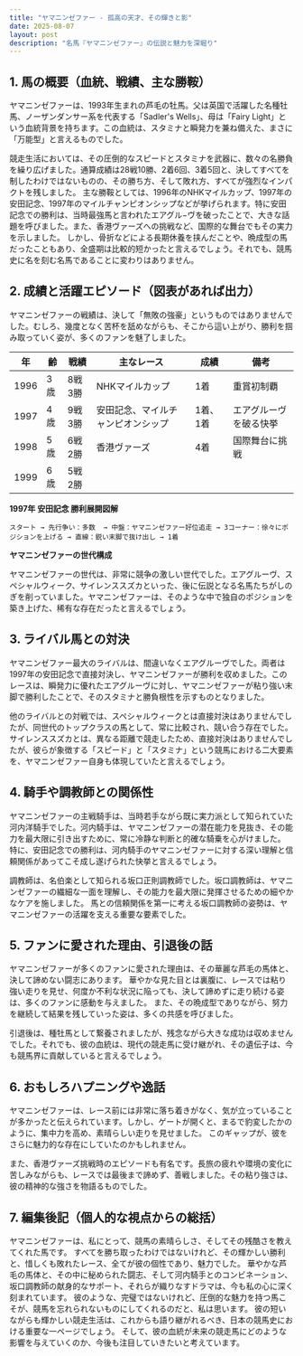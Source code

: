```yaml
---
title: "ヤマニンゼファー - 孤高の天才、その輝きと影"
date: 2025-08-07
layout: post
description: "名馬『ヤマニンゼファー』の伝説と魅力を深堀り"
---
```


## 1. 馬の概要（血統、戦績、主な勝鞍）

ヤマニンゼファーは、1993年生まれの芦毛の牡馬。父は英国で活躍した名種牡馬、ノーザンダンサー系を代表する「Sadler's Wells」、母は「Fairy Light」という血統背景を持ちます。この血統は、スタミナと瞬発力を兼ね備えた、まさに「万能型」と言えるものでした。  

競走生活においては、その圧倒的なスピードとスタミナを武器に、数々の名勝負を繰り広げました。通算成績は28戦10勝、2着6回、3着5回と、決してすべてを制したわけではないものの、その勝ち方、そして敗れ方、すべてが強烈なインパクトを残しました。  主な勝鞍としては、1996年のNHKマイルカップ、1997年の安田記念、1997年のマイルチャンピオンシップなどが挙げられます。特に安田記念での勝利は、当時最強馬と言われたエアグル−ヴを破ったことで、大きな話題を呼びました。また、香港ヴァーズへの挑戦など、国際的な舞台でもその実力を示しました。  しかし、骨折などによる長期休養を挟んだことや、晩成型の馬だったこともあり、全盛期は比較的短かったと言えるでしょう。それでも、競馬史に名を刻む名馬であることに変わりはありません。



## 2. 成績と活躍エピソード（図表があれば出力）

ヤマニンゼファーの戦績は、決して「無敗の強豪」というものではありませんでした。むしろ、幾度となく苦杯を舐めながらも、そこから這い上がり、勝利を掴み取っていく姿が、多くのファンを魅了しました。

| 年 | 齢 | 戦績 | 主なレース | 成績 | 備考 |
|---|---|---|---|---|---|
| 1996 | 3歳 | 8戦3勝 | NHKマイルカップ | 1着 | 重賞初制覇 |
| 1997 | 4歳 | 9戦3勝 | 安田記念、マイルチャンピオンシップ | 1着、1着 | エアグルーヴを破る快挙 |
| 1998 | 5歳 | 6戦2勝 | 香港ヴァーズ | 4着 | 国際舞台に挑戦 |
| 1999 | 6歳 | 5戦2勝 |  |  |  |


**1997年 安田記念 勝利展開図解**

```
スタート → 先行争い：多数  → 中盤：ヤマニンゼファー好位追走 → 3コーナー：徐々にポジションを上げる → 直線：鋭い末脚で抜け出し → 1着
```

**ヤマニンゼファーの世代構成**

ヤマニンゼファーの世代は、非常に競争の激しい世代でした。エアグルーヴ、スペシャルウィーク、サイレンススズカといった、後に伝説となる名馬たちがしのぎを削っていました。ヤマニンゼファーは、そのような中で独自のポジションを築き上げた、稀有な存在だったと言えるでしょう。


## 3. ライバル馬との対決

ヤマニンゼファー最大のライバルは、間違いなくエアグルーヴでした。両者は1997年の安田記念で直接対決し、ヤマニンゼファーが勝利を収めました。このレースは、瞬発力に優れたエアグルーヴに対し、ヤマニンゼファーが粘り強い末脚で勝利したことで、そのスタミナと勝負根性を示すものとなりました。

他のライバルとの対戦では、スペシャルウィークとは直接対決はありませんでしたが、同世代のトップクラスの馬として、常に比較され、競い合う存在でした。サイレンススズカとは、異なる距離で競走したため、直接対決はありませんでしたが、彼らが象徴する「スピード」と「スタミナ」という競馬における二大要素を、ヤマニンゼファー自身も体現していたと言えるでしょう。


## 4. 騎手や調教師との関係性

ヤマニンゼファーの主戦騎手は、当時若手ながら既に実力派として知られていた河内洋騎手でした。河内騎手は、ヤマニンゼファーの潜在能力を見抜き、その能力を最大限に引き出すために、常に冷静な判断と的確な騎乗を心がけました。  特に、安田記念での勝利は、河内騎手のヤマニンゼファーに対する深い理解と信頼関係があってこそ成し遂げられた快挙と言えるでしょう。

調教師は、名伯楽として知られる坂口正則調教師でした。坂口調教師は、ヤマニンゼファーの繊細な一面を理解し、その能力を最大限に発揮させるための細やかなケアを施しました。  馬との信頼関係を第一に考える坂口調教師の姿勢は、ヤマニンゼファーの活躍を支える重要な要素でした。


## 5. ファンに愛された理由、引退後の話

ヤマニンゼファーが多くのファンに愛された理由は、その華麗な芦毛の馬体と、決して諦めない闘志にあります。  華やかな見た目とは裏腹に、レースでは粘り強い走りを見せ、何度か不利な状況に陥っても、決して諦めずに走り続ける姿は、多くのファンに感動を与えました。  また、その晩成型でありながら、努力を継続して結果を残していった姿は、多くの共感を呼びました。

引退後は、種牡馬として繋養されましたが、残念ながら大きな成功は収めませんでした。それでも、彼の血統は、現代の競走馬に受け継がれ、その遺伝子は、今も競馬界に貢献していると言えるでしょう。


## 6. おもしろハプニングや逸話

ヤマニンゼファーは、レース前には非常に落ち着きがなく、気が立っていることが多かったと伝えられています。しかし、ゲートが開くと、まるで豹変したかのように、集中力を高め、素晴らしい走りを見せました。  このギャップが、彼をさらに魅力的な存在にしていたのかもしれません。

また、香港ヴァーズ挑戦時のエピソードも有名です。長旅の疲れや環境の変化に苦しみながらも、レースでは最後まで諦めず、善戦しました。その粘り強さは、彼の精神的な強さを物語るものでした。


## 7. 編集後記（個人的な視点からの総括）

ヤマニンゼファーは、私にとって、競馬の素晴らしさ、そしてその残酷さを教えてくれた馬です。  すべてを勝ち取ったわけではないけれど、その輝かしい勝利と、惜しくも敗れたレース、全てが彼の個性であり、魅力でした。  華やかな芦毛の馬体と、その中に秘められた闘志、そして河内騎手とのコンビネーション、坂口調教師の献身的なサポート、それらが織りなすドラマは、今も私の心に深く刻まれています。  彼のような、完璧ではないけれど、圧倒的な魅力を持つ馬こそが、競馬を忘れられないものにしてくれるのだと、私は思います。  彼の短いながらも輝かしい競走生活は、これからも語り継がれるべき、日本の競馬史における重要な一ページでしょう。  そして、彼の血統が未来の競走馬にどのような影響を与えていくのか、今後も注目していきたいと考えています。
